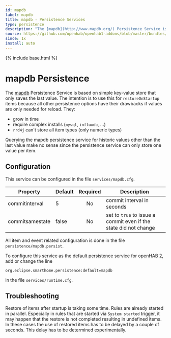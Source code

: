 ```yaml
---
id: mapdb
label: mapdb
title: mapdb - Persistence Services
type: persistence
description: "The [mapdb](http://www.mapdb.org/) Persistence Service is based on simple key-value store that only saves the last value. The intention is to use this for `restoreOnStartup` items because all other persistence options have their drawbacks if values are only needed for reload.  They:"
source: https://github.com/openhab/openhab1-addons/blob/master/bundles/persistence/org.openhab.persistence.mapdb/README.md
since: 1x
install: auto
---
```


<!-- Attention authors: Do not edit directly. Please add your changes to the appropriate source repository -->

{% include base.html %}

# mapdb Persistence

The [mapdb](http://www.mapdb.org/) Persistence Service is based on simple key-value store that only saves the last value. The intention is to use this for `restoreOnStartup` items because all other persistence options have their drawbacks if values are only needed for reload.  They:

* grow in time
* require complex installs (`mysql`, `influxdb`, ...)
* `rrd4j` can't store all item types (only numeric types)

Querying the mapdb persistence service for historic values other than the last value make no sense since the persistence service can only store one value per item.

## Configuration

This service can be configured in the file `services/mapdb.cfg`.

| Property | Default | Required | Description |
|----------|---------|:--------:|-------------|
| commitinterval | 5 |    No    | commit interval in seconds |
| commitsamestate | false | No  | set to `true` to issue a commit even if the state did not change

All item and event related configuration is done in the file `persistence/mapdb.persist`.

To configure this service as the default persistence service for openHAB 2, add or change the line

```
org.eclipse.smarthome.persistence:default=mapdb
```

in the file `services/runtime.cfg`.


## Troubleshooting

Restore of items after startup is taking some time. Rules are already started in parallel. Especially in rules that are started via `System started` trigger, it may happen that the restore is not completed resulting in undefined items. In these cases the use of restored items has to be delayed by a couple of seconds. This delay has to be determined experimentally.
